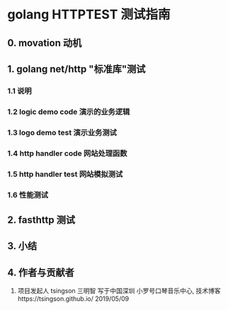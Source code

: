 # golang HTTPTEST 测试指南

## 0. movation 动机

## 1. golang net/http "标准库"测试
### 1.1 说明
### 1.2 logic demo code 演示的业务逻辑
### 1.3 logo demo test 演示业务测试
### 1.4 http handler code 网站处理函数
### 1.5 http handler test  网站模拟测试
### 1.6 性能测试


## 2. fasthttp 测试

## 3. 小结

## 4. 作者与贡献者

1. 项目发起人 tsingson 三明智 写于中国深圳 小罗号口琴音乐中心,  技术博客https://tsingson.github.io/ 2019/05/09